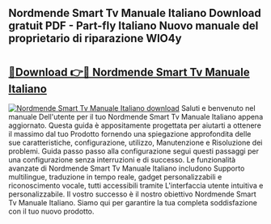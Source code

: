 ## Nordmende Smart Tv Manuale Italiano Download gratuit PDF - Part-fly Italiano Nuovo manuale del proprietario di riparazione WlO4y

# <h2><a href="http://dfbihrn.blite.top/?on=Nordmende+Smart+Tv+Manuale+Italiano">🔗Download 👉🔴 Nordmende Smart Tv Manuale Italiano</a></h2>

[![Nordmende Smart Tv Manuale Italiano download](https://i.imgur.com/lujVjoI.png)](http://dfbihrn.blite.top/?on=Nordmende+Smart+Tv+Manuale+Italiano)
Saluti e benvenuto nel manuale Dell'utente per il tuo Nordmende Smart Tv Manuale Italiano appena aggiornato. Questa guida è appositamente progettata per aiutarti a ottenere il massimo dal tuo Prodotto fornendo una spiegazione approfondita delle sue caratteristiche, configurazione, utilizzo, Manutenzione e Risoluzione dei problemi. Guida passo passo alla configurazione segui questi passaggi per una configurazione senza interruzioni e di successo. Le funzionalità avanzate di Nordmende Smart Tv Manuale Italiano includono Supporto multilingue, traduzione in tempo reale, gadget personalizzabili e riconoscimento vocale, tutti accessibili tramite L'interfaccia utente intuitiva e personalizzabile. Il vostro successo è il nostro obiettivo Nordmende Smart Tv Manuale Italiano. Siamo qui per garantire la tua completa soddisfazione con il tuo nuovo prodotto.
